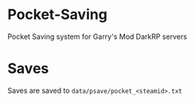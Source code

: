 # Pocket-Saving
Pocket Saving system for Garry's Mod DarkRP servers

# Saves
Saves are saved to `data/psave/pocket_<steamid>.txt`
